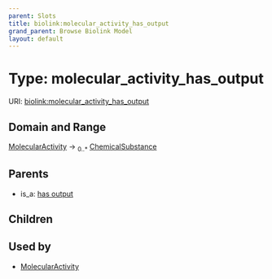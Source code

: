 ```yaml
---
parent: Slots
title: biolink:molecular_activity_has_output
grand_parent: Browse Biolink Model
layout: default
---
```


# Type: molecular_activity_has_output




URI: [biolink:molecular_activity_has_output](https://w3id.org/biolink/vocab/molecular_activity_has_output)

## Domain and Range

[MolecularActivity](MolecularActivity.md) ->  <sub>0..*</sub> [ChemicalSubstance](ChemicalSubstance.md)

## Parents

 *  is_a: [has output](has_output.md)

## Children


## Used by

 * [MolecularActivity](MolecularActivity.md)
